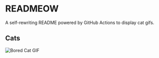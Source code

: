 # READMEOW

A self-rewriting README powered by GitHub Actions to display cat gifs.

## Cats

![Bored Cat GIF](https://media1.giphy.com/media/v1.Y2lkPTlhY2QwMmRhZzdlaHd6M3B1YmNnMzdhcWM2czcwMTd5anhvb3ZwZTI4cW14dDZtaCZlcD12MV9naWZzX3NlYXJjaCZjdD1n/mlvseq9yvZhba/200.gif)

